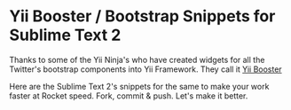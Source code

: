 # Yii Booster / Bootstrap Snippets for Sublime Text 2

Thanks to some of the Yii Ninja's who have created widgets for all the Twitter's bootstrap components into Yii Framework. They call it <a href="http://yii-booster.clevertech.biz/index.html">Yii Booster</a>

Here are the Sublime Text 2's snippets for the same to make your work faster at  Rocket speed. Fork, commit & push. Let's make it better.